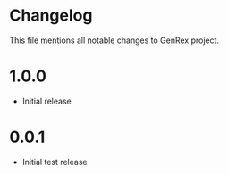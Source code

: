 # Changelog
This file mentions all notable changes to GenRex project.

# 1.0.0

- Initial release

# 0.0.1
- Initial test release
